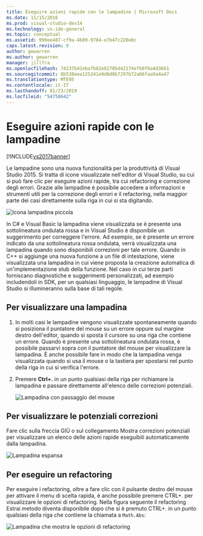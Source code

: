 ```yaml
---
title: Eseguire azioni rapide con le lampadine | Microsoft Docs
ms.date: 11/15/2016
ms.prod: visual-studio-dev14
ms.technology: vs-ide-general
ms.topic: conceptual
ms.assetid: 990ee487-cf9a-4b89-9784-e7b47c220e8c
caps.latest.revision: 9
author: gewarren
ms.author: gewarren
manager: jillfra
ms.openlocfilehash: 74237b42ebafb82e82705d42174efb6f6a4d3661
ms.sourcegitcommit: 8b538eea125241e9d6d8b7297b72a66faa9a4a47
ms.translationtype: MTE95
ms.contentlocale: it-IT
ms.lasthandoff: 01/23/2019
ms.locfileid: "54758642"
---
```

# <a name="perform-quick-actions-with-light-bulbs"></a>Eseguire azioni rapide con le lampadine
[!INCLUDE[vs2017banner](../includes/vs2017banner.md)]

Le lampadine sono una nuova funzionalità per la produttività di Visual Studio 2015. Si tratta di icone visualizzate nell'editor di Visual Studio, su cui si può fare clic per eseguire azioni rapide, tra cui refactoring e correzione degli errori. Grazie alle lampadine è possibile accedere a informazioni e strumenti utili per la correzione degli errori e il refactoring, nella maggior parte dei casi direttamente sulla riga in cui si sta digitando.  
  
 ![Icona lampadina piccola](../ide/media/vs2015-lightbulbsmall.png "VS2015_LightBulbSmall")  
  
 In C# e Visual Basic la lampadina viene visualizzata se è presente una sottolineatura ondulata rossa e in Visual Studio è disponibile un suggerimento per correggere l'errore. Ad esempio, se è presente un errore indicato da una sottolineatura rossa ondulata, verrà visualizzata una lampadina quando sono disponibili correzioni per tale errore. Quando in C++ si aggiunge una nuova funzione a un file di intestazione, viene visualizzata una lampadina in cui viene proposta la creazione automatica di un'implementazione stub della funzione. Nel caso in cui terze parti forniscano diagnostiche e suggerimenti personalizzati, ad esempio includendoli in SDK, per un qualsiasi linguaggio, le lampadine di Visual Studio si illumineranno sulla base di tali regole.  
  
## <a name="to-see-a-light-bulb"></a>Per visualizzare una lampadina  
  
1. In molti casi le lampadine vengono visualizzate spontaneamente quando si posiziona il puntatore del mouse su un errore oppure sul margine destro dell'editor, quando si sposta il cursore su una riga che contiene un errore. Quando è presente una sottolineatura ondulata rossa, è possibile passarvi sopra con il puntatore del mouse per visualizzare la lampadina. È anche possibile fare in modo che la lampadina venga visualizzata quando si usa il mouse o la tastiera per spostarsi nel punto della riga in cui si verifica l'errore.  
  
2. Premere **Ctrl+.** in un punto qualsiasi della riga per richiamare la lampadina e passare direttamente all'elenco delle correzioni potenziali.  
  
   ![Lampadina con passaggio del mouse](../ide/media/vs2015-lightbulb-hover.png "VS2015_LightBulb_Hover")  
  
## <a name="to-see-potential-fixes"></a>Per visualizzare le potenziali correzioni  
 Fare clic sulla freccia GIÙ o sul collegamento Mostra correzioni potenziali per visualizzare un elenco delle azioni rapide eseguibili automaticamente dalla lampadina.  
  
 ![Lampadina espansa](../ide/media/vs2015-lightbulb-hover-expanded.png "VS2015_LightBulb_hover_expanded")  
  
## <a name="to-do-a-refactoring"></a>Per eseguire un refactoring  
 Per eseguire i refactoring, oltre a fare clic con il pulsante destro del mouse per attivare il menu di scelta rapida, è anche possibile premere CTRL+. per visualizzare le opzioni di refactoring. Nella figura seguente il refactoring Estrai metodo diventa disponibile dopo che si è premuto CTRL+. in un punto qualsiasi della riga che contiene la chiamata a `Math.Abs`:  
  
 ![Lampadina che mostra le opzioni di refactoring](../ide/media/vs2015-lightbulbs-refactor.png "VS2015_LightBulbs_refactor")
